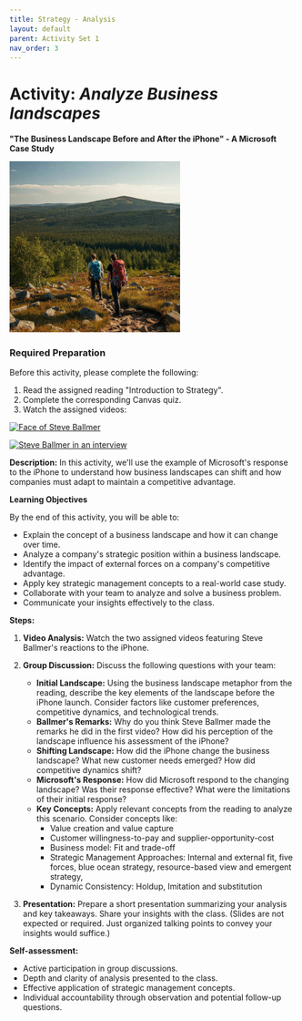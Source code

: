 ```yaml
---
title: Strategy - Analysis
layout: default
parent: Activity Set 1
nav_order: 3
---
```

# Activity: *Analyze Business landscapes*
**"The Business Landscape Before and After the iPhone" - A Microsoft Case Study**

<img src="/assets/images/lay-of-land.jpeg" alt="Two hikers with backpacks pause on a rocky trail, gazing out at a breathtaking panorama of rolling hills and lush forests." width="300"/>

### **Required Preparation**

Before this activity, please complete the following:

1.  Read the assigned reading "Introduction to Strategy".
1.  Complete the corresponding Canvas quiz.
1.  Watch the assigned videos: 

[![Face of Steve Ballmer](http://img.youtube.com/vi/eywi0h_Y5_U/0.jpg)](http://www.youtube.com/watch?v=eywi0h_Y5_U)

[![Steve Ballmer in an interview](http://img.youtube.com/vi/AUCFSWSFStk/0.jpg)](http://www.youtube.com/watch?v=AUCFSWSFStk)



**Description:** In this activity, we'll use the example of Microsoft's response to the iPhone to understand how business landscapes can shift and how companies must adapt to maintain a competitive advantage.

**Learning Objectives**

By the end of this activity, you will be able to:

*   Explain the concept of a business landscape and how it can change over time. 
*   Analyze a company's strategic position within a business landscape. 
*   Identify the impact of external forces on a company's competitive advantage. 
*   Apply key strategic management concepts to a real-world case study.
*   Collaborate with your team to analyze and solve a business problem.
*   Communicate your insights effectively to the class.

**Steps:**

1.  **Video Analysis:** Watch the two assigned videos featuring Steve Ballmer's reactions to the iPhone.
2.  **Group Discussion:** Discuss the following questions with your team:
    *   **Initial Landscape:** Using the business landscape metaphor from the reading, describe the key elements of the landscape before the iPhone launch. Consider factors like customer preferences, competitive dynamics, and technological trends. 
    *   **Ballmer's Remarks:** Why do you think Steve Ballmer made the remarks he did in the first video? How did his perception of the landscape influence his assessment of the iPhone? 
    *   **Shifting Landscape:** How did the iPhone change the business landscape? What new customer needs emerged? How did competitive dynamics shift? 
    *   **Microsoft's Response:** How did Microsoft respond to the changing landscape? Was their response effective? What were the limitations of their initial response? 
    *   **Key Concepts:**  Apply relevant concepts from the reading to analyze this scenario. Consider concepts like:
        *   Value creation and value capture 
        *   Customer willingness-to-pay and supplier-opportunity-cost 
        *   Business model: Fit and trade-off 
        *   Strategic Management Approaches: Internal and external fit, five forces, blue ocean strategy, resource-based view and emergent strategy,
        *   Dynamic Consistency: Holdup, Imitation and substitution 

3.  **Presentation:** Prepare a short presentation summarizing your analysis and key takeaways. Share your insights with the class. (Slides are not expected or required. Just organized talking points to convey your insights would suffice.) 

**Self-assessment:**

*   Active participation in group discussions.
*   Depth and clarity of analysis presented to the class.
*   Effective application of strategic management concepts.
*   Individual accountability through observation and potential follow-up questions.